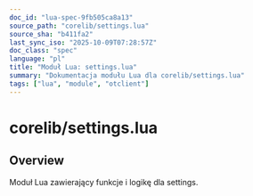 ```yaml
---
doc_id: "lua-spec-9fb505ca8a13"
source_path: "corelib/settings.lua"
source_sha: "b411fa2"
last_sync_iso: "2025-10-09T07:28:57Z"
doc_class: "spec"
language: "pl"
title: "Moduł Lua: settings.lua"
summary: "Dokumentacja modułu Lua dla corelib/settings.lua"
tags: ["lua", "module", "otclient"]
---
```


# corelib/settings.lua

## Overview

Moduł Lua zawierający funkcje i logikę dla settings.
